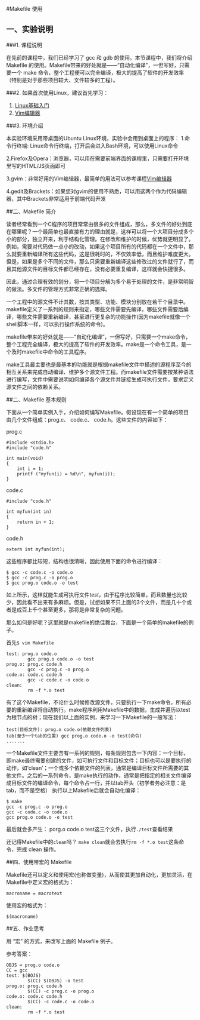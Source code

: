 
#Makefile 使用

## 一、实验说明

###1. 课程说明

在先前的课程中，我们已经学习了 gcc 和 gdb 的使用。本节课程中，我们将介绍 Makefile 的使用。Makefile带来的好处就是——“自动化编译”，一但写好，只需要一个 make 命令，整个工程便可以完全编译，极大的提高了软件的开发效率（特别是对于那些项目较大、文件较多的工程）。

###2. 如果首次使用Linux，建议首先学习：

1. [Linux基础入门](http://www.shiyanlou.com/courses/1)
2. [Vim编辑器](http://www.shiyanlou.com/courses/2)

###3. 环境介绍

本实验环境采用带桌面的Ubuntu Linux环境，实验中会用到桌面上的程序：
1.命令行终端: Linux命令行终端，打开后会进入Bash环境，可以使用Linux命令 

2.Firefox及Opera：浏览器，可以用在需要前端界面的课程里，只需要打开环境里写的HTML/JS页面即可 

3.gvim：非常好用的Vim编辑器，最简单的用法可以参考课程[Vim编辑器](http://www.shiyanlou.com/courses/2) 

4.gedit及Brackets：如果您对gvim的使用不熟悉，可以用这两个作为代码编辑器，其中Brackets非常适用于前端代码开发 

##二、Makefile 简介

读者经常看到一个C程序的项目常常由很多的文件组成，那么，多文件的好处到底在哪里呢？一个最简单也最直接有力的理由就是，这样可以将一个大项目分成多个小的部分，独立开来，利于结构化管理。在修改和维护的时候，优势就更明显了。例如，需要对代码做一点小的改动，如果这个项目所有的代码都在一个文件中，那么就要重新编译所有这些代码，这是很耗时的，不仅效率低，而且维护难度更大。但是，如果是多个不同的文件，那么只需要重新编译这些修改过的文件就行了，而且其他源文件的目标文件都已经存在，没有必要重复编译，这样就会快捷很多。

因此，通过合理有效的划分，将一个项目分解为多个易于处理的文件，是非常明智的做法。多文件的管理方式非常正确的选择。

一个工程中的源文件不计其数，按其类型、功能、模块分别放在若干个目录中。makefile定义了一系列的规则来指定，哪些文件需要先编译，哪些文件需要后编译，哪些文件需要重新编译，甚至进行更复杂的功能操作(因为makefile就像一个shell脚本一样，可以执行操作系统的命令)。

makefile带来的好处就是——“自动化编译”，一但写好，只需要一个make命令，整个工程完全编译，极大的提高了软件的开发效率。make是一个命令工具，是一个及时makefile中命令的工具程序。

make工具最主要也是最基本的功能就是根据makefile文件中描述的源程序至今的相互关系来完成自动编译、维护多个源文件工程。而makefile文件需要按某种语法进行编写，文件中需要说明如何编译各个源文件并链接生成可执行文件，要求定义源文件之间的依赖关系。

##二、Makefile 基本规则

下面从一个简单实例入手，介绍如何编写Makefile。假设现在有一个简单的项目由几个文件组成：prog.c、 code.c、 code.h。这些文件的内容如下：

prog.c
```
#include <stdio.h>
#include "code.h"
    
int main(void)
{
    int i = 1;      
    printf ("myfun(i) = %d\n", myfun(i));
}
```    

code.c
```
#include "code.h"

int myfun(int in)
{
    return in + 1;
}
```    

code.h
```
extern int myfun(int);
```

这些程序都比较短，结构也很清晰，因此使用下面的命令进行编译：
```
$ gcc -c code.c -o code.o
$ gcc -c prog.c -o prog.o
$ gcc prog.o code.o -o test
```

如上所示，这样就能生成可执行文件*test*，由于程序比较简单，而且数量也比较少，因此看不出来有多麻烦。但是，试想如果不只上面的3个文件，而是几十个或者是成百上千个甚至更多，那将是非常复杂的问题。

那么如何是好呢？这里就是makefile的绝佳舞台，下面是一个简单的makefile的例子。

首先`$ vim Makefile`

```
test: prog.o code.o
        gcc prog.o code.o -o test
prog.o: prog.c code.h
        gcc -c prog.c -o prog.o
code.o: code.c code.h
        gcc -c code.c -o code.o
clean:
        rm -f *.o test
```

有了这个Makefile，不论什么时候修改源文件，只要执行一下make命令，所有必要的重新编译将自动执行。make程序利用Makefile中的数据，生成并遍历以test为根节点的树；现在我们以上面的实例，来学习一下Makefile的一般写法：

```
test(目标文件): prog.o code.o(依赖文件列表)
tab(至少一个tab的位置) gcc prog.o code.o -o test(命令)
.......
```

一个Makefile文件主要含有一系列的规则，每条规则包含一下内容：一个目标，即make最终需要创建的文件，如可执行文件和目标文件；目标也可以是要执行的动作，如‘clean’；一个或多个依赖文件的列表，通常是编译目标文件所需要的其他文件。之后的一系列命令，是make执行的动作，通常是把指定的相关文件编译成目标文件的编译命令，每个命令占一行，并以tab开头（初学者务必注意：是tab，而不是空格）
执行以上Makefile后就会自动化编译：

```
$ make
gcc -c prog.c -o prog.o
gcc -c code.c -o code.o
gcc prog.o code.o -o test
```

最后就会多产生： porg.o code.o test这三个文件，执行`./test`查看结果

还记得Makefile中的`clean`吗？ `make clean`就会去执行`rm -f *.o test`这条命令，完成 clean 操作。

##四、使用带宏的 Makefile

Makefile还可以定义和使用宏(也称做变量)，从而使其更加自动化，更加灵活，在Makefile中定义宏的格式为：

```
macroname = macrotext
```

使用宏的格式为：
```
$(macroname)
```



##五、作业思考

用 “宏” 的方式，来改写上面的 Makefile 例子。

参考答案：

```
OBJS = prog.o code.o
CC = gcc
test: $(BOJS)
        $(CC) $(OBJS) -o test
prog.o: prog.c code.h
        $(CC) -c prog.c -o prog.o
code.o: code.c code.h
        $(CC) -c code.c -o code.o
clean:
        rm -f *.o test
```

